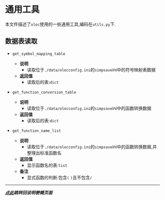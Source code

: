 # 通用工具  

本文件描述了`oloc`使用的一些通用工具,编码在`utils.py`下.  

## 数据表读取  

- `get_symbol_mapping_table`  
    - **说明**  
        - 读取位于`./data/olocconfig.ini`的`simpsave`ini中的符号映射表数据  
    - **返回值**  
        - 读取后的表:`dict`  

- `get_function_conversion_table`  
    - **说明**  
        - 读取位于`./data/olocconfig.ini`的`simpsave`ini中的函数转换数据  
    - **返回值**  
        - 读取后的表:`dict`  

- `get_function_name_list`  
    - **说明**  
        - 读取位于`./data/olocconfig.ini`的`simpsave`ini中的函数转换数据,并整理出标准函数名  
    - **返回值**  
        - 显示函数名的表:`list`  
    - **备注**  
        - 显式函数的判断:包含`(` `)`且不包含`/`
  
---
***[点此](../项目说明梗概.md)跳转回说明梗概页面***  